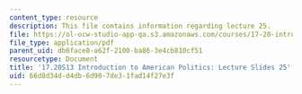 ```yaml
---
content_type: resource
description: This file contains information regarding lecture 25.
file: https://ol-ocw-studio-app-qa.s3.amazonaws.com/courses/17-20-introduction-to-american-politics-spring-2013/66d8d34dd4db6d907de31fad14f27e3f_MIT17_20S13_Lecture25.pdf
file_type: application/pdf
parent_uid: db6face8-a62f-2100-ba86-3e4cb810cf51
resourcetype: Document
title: '17.20S13 Introduction to American Politics: Lecture Slides 25'
uid: 66d8d34d-d4db-6d90-7de3-1fad14f27e3f
---
```

